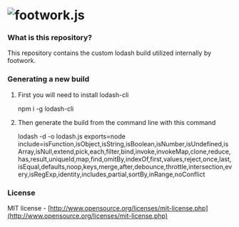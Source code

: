 ![footwork.js](https://raw.github.com/footworkjs/footwork/master/dist/gh-footwork-logo.png)
========

### What is this repository?

This repository contains the custom lodash build utilized internally by footwork.

### Generating a new build

1. First you will need to install lodash-cli

    npm i -g lodash-cli

1. Then generate the build from the command line with this command

    lodash -d -o lodash.js exports=node include=isFunction,isObject,isString,isBoolean,isNumber,isUndefined,isArray,isNull,extend,pick,each,filter,bind,invoke,invokeMap,clone,reduce,has,result,uniqueId,map,find,omitBy,indexOf,first,values,reject,once,last,isEqual,defaults,noop,keys,merge,after,debounce,throttle,intersection,every,isRegExp,identity,includes,partial,sortBy,inRange,noConflict

### License

MIT license - [http://www.opensource.org/licenses/mit-license.php](http://www.opensource.org/licenses/mit-license.php)
